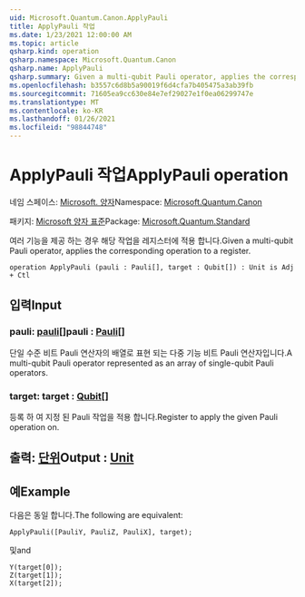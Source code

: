 ```yaml
---
uid: Microsoft.Quantum.Canon.ApplyPauli
title: ApplyPauli 작업
ms.date: 1/23/2021 12:00:00 AM
ms.topic: article
qsharp.kind: operation
qsharp.namespace: Microsoft.Quantum.Canon
qsharp.name: ApplyPauli
qsharp.summary: Given a multi-qubit Pauli operator, applies the corresponding operation to a register.
ms.openlocfilehash: b3557c6d8b5a90019f6d4cfa7b405475a3ab39fb
ms.sourcegitcommit: 71605ea9cc630e84e7ef29027e1f0ea06299747e
ms.translationtype: MT
ms.contentlocale: ko-KR
ms.lasthandoff: 01/26/2021
ms.locfileid: "98844748"
---
```

# <a name="applypauli-operation"></a><span data-ttu-id="5556d-102">ApplyPauli 작업</span><span class="sxs-lookup"><span data-stu-id="5556d-102">ApplyPauli operation</span></span>

<span data-ttu-id="5556d-103">네임 스페이스: [Microsoft. 양자](xref:Microsoft.Quantum.Canon)</span><span class="sxs-lookup"><span data-stu-id="5556d-103">Namespace: [Microsoft.Quantum.Canon](xref:Microsoft.Quantum.Canon)</span></span>

<span data-ttu-id="5556d-104">패키지: [Microsoft 양자 표준](https://nuget.org/packages/Microsoft.Quantum.Standard)</span><span class="sxs-lookup"><span data-stu-id="5556d-104">Package: [Microsoft.Quantum.Standard](https://nuget.org/packages/Microsoft.Quantum.Standard)</span></span>


<span data-ttu-id="5556d-105">여러 기능을 제공 하는 경우 해당 작업을 레지스터에 적용 합니다.</span><span class="sxs-lookup"><span data-stu-id="5556d-105">Given a multi-qubit Pauli operator, applies the corresponding operation to a register.</span></span>

```qsharp
operation ApplyPauli (pauli : Pauli[], target : Qubit[]) : Unit is Adj + Ctl
```


## <a name="input"></a><span data-ttu-id="5556d-106">입력</span><span class="sxs-lookup"><span data-stu-id="5556d-106">Input</span></span>

### <a name="pauli--pauli"></a><span data-ttu-id="5556d-107">pauli: [pauli](xref:microsoft.quantum.lang-ref.pauli)[]</span><span class="sxs-lookup"><span data-stu-id="5556d-107">pauli : [Pauli](xref:microsoft.quantum.lang-ref.pauli)[]</span></span>

<span data-ttu-id="5556d-108">단일 수준 비트 Pauli 연산자의 배열로 표현 되는 다중 기능 비트 Pauli 연산자입니다.</span><span class="sxs-lookup"><span data-stu-id="5556d-108">A multi-qubit Pauli operator represented as an array of single-qubit Pauli operators.</span></span>


### <a name="target--qubit"></a><span data-ttu-id="5556d-109">target: [](xref:microsoft.quantum.lang-ref.qubit)</span><span class="sxs-lookup"><span data-stu-id="5556d-109">target : [Qubit](xref:microsoft.quantum.lang-ref.qubit)[]</span></span>

<span data-ttu-id="5556d-110">등록 하 여 지정 된 Pauli 작업을 적용 합니다.</span><span class="sxs-lookup"><span data-stu-id="5556d-110">Register to apply the given Pauli operation on.</span></span>



## <a name="output--unit"></a><span data-ttu-id="5556d-111">출력: [단위](xref:microsoft.quantum.lang-ref.unit)</span><span class="sxs-lookup"><span data-stu-id="5556d-111">Output : [Unit](xref:microsoft.quantum.lang-ref.unit)</span></span>



## <a name="example"></a><span data-ttu-id="5556d-112">예</span><span class="sxs-lookup"><span data-stu-id="5556d-112">Example</span></span>

<span data-ttu-id="5556d-113">다음은 동일 합니다.</span><span class="sxs-lookup"><span data-stu-id="5556d-113">The following are equivalent:</span></span>

```qsharp
ApplyPauli([PauliY, PauliZ, PauliX], target);
```

<span data-ttu-id="5556d-114">및</span><span class="sxs-lookup"><span data-stu-id="5556d-114">and</span></span>

```qsharp
Y(target[0]);
Z(target[1]);
X(target[2]);
```